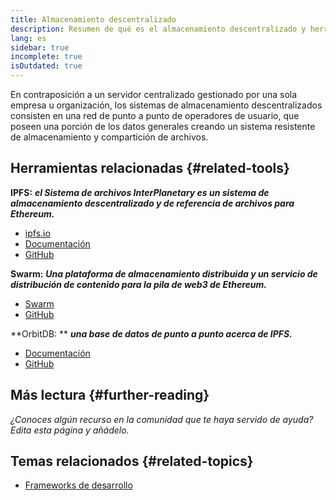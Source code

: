 ```yaml
---
title: Almacenamiento descentralizado
description: Resumen de qué es el almacenamiento descentralizado y herramientas disponibles para integrarse en una dapp.
lang: es
sidebar: true
incomplete: true
isOutdated: true
---
```


En contraposición a un servidor centralizado gestionado por una sola empresa u organización, los sistemas de almacenamiento descentralizados consisten en una red de punto a punto de operadores de usuario, que poseen una porción de los datos generales creando un sistema resistente de almacenamiento y compartición de archivos.

## Herramientas relacionadas {#related-tools}

**IPFS:** **_el Sistema de archivos InterPlanetary es un sistema de almacenamiento descentralizado y de referencia de archivos para Ethereum._**

- [ipfs.io](https://ipfs.io/)
- [Documentación](https://docs.ipfs.io/)
- [GitHub](https://github.com/ipfs/ipfs)

**Swarm:** **_Una plataforma de almacenamiento distribuida y un servicio de distribución de contenido para la pila de web3 de Ethereum._**

- [Swarm](https://ethersphere.github.io/swarm-home/)
- [GitHub](https://github.com/ethersphere/swarm)

**OrbitDB: ** **_una base de datos de punto a punto acerca de IPFS._**

- [Documentación](https://github.com/orbitdb/field-manual)
- [GitHub](https://github.com/orbitdb/orbit-db)

## Más lectura {#further-reading}

_¿Conoces algún recurso en la comunidad que te haya servido de ayuda? Edita esta página y añádelo._

## Temas relacionados {#related-topics}

- [Frameworks de desarrollo](/en/developers/docs/frameworks/)
